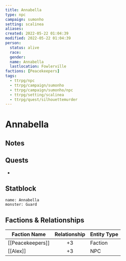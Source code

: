 ```yaml
---
title: Annabella
type: npc
campaign: sumonho
setting: scalinea
aliases: 
created: 2022-05-22 01:04:39
modified: 2022-05-22 01:04:39
person:
  status: alive
  race: 
  gender: 
  name: Annabella
  lastlocation: Fowlerville
factions: [Peacekeepers]
tags:
  - ttrpg/npc
  - ttrpg/campaign/sumonho
  - ttrpg/campaign/sumonho/npc
  - ttrpg/setting/scalinea
  - ttrpg/quest/silhouettemurder
---
```


# Annabella

## Notes


## Quests

- 

## Statblock

```statblock
name: Annabella
monster: Guard
```


## Factions & Relationships
| Faction Name     | Relationship | Entity Type |
| ---------------- |:------------:| ----------- |
| [[Peacekeepers]] |      +3      | Faction     |
| [[Alex]]         |      +3      | NPC            |

